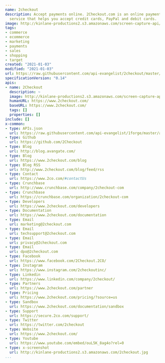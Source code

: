 ```yaml
---
name: 2checkout
description: Accept payments online. 2Checkout.com is an online payment processing
  service that helps you accept credit cards, PayPal and debit cards.
image: http://kinlane-productions2.s3.amazonaws.com/screen-capture-api/2169-2checkout.jpg
tags:
- commerce
- ecommerce
- marketing
- payments
- sales
- shopping
- target
created: "2021-01-03"
modified: "2021-01-03"
url: https://raw.githubusercontent.com/api-evangelist/2checkout/master/apis.json
specificationVersion: "0.14"
apis:
- name: 2Checkout
  description: ~
  image: http://kinlane-productions2.s3.amazonaws.com/screen-capture-api/2169-2checkout.jpg
  humanURL: https://www.2checkout.com/
  baseURL: https://www.2checkout.com/
  tags: []
  properties: []
include: []
x-common:
- type: APIs.json
  url: https://raw.githubusercontent.com/api-evangelist/1forge/master/apis.json
- type: Github
  url: https://github.com/2Checkout
- type: Blog
  url: http://blog.avangate.com/
- type: Blog
  url: https://www.2checkout.com/blog
- type: Blog RSS
  url: http://www.2checkout.com/blog/feed/rss
- type: Contact
  url: https://www.2co.com/#contactUs
- type: Crunchbase
  url: http://www.crunchbase.com/company/2checkout-com
- type: Crunchbase
  url: https://crunchbase.com/organization/2checkout-com
- type: Developers
  url: https://www.2checkout.com/developers
- type: Documentation
  url: https://www.2checkout.com/documentation
- type: Email
  url: marketing@2checkout.com
- type: Email
  url: techsupport@2checkout.com
- type: Email
  url: privacy@2checkout.com
- type: Email
  url: dpo@2checkout.com
- type: Facebook
  url: https://www.facebook.com/2Checkout.2CO/
- type: Instagram
  url: https://www.instagram.com/2checkoutinc/
- type: Linkedin
  url: https://www.linkedin.com/company/2checkout/
- type: Partners
  url: https://www.2checkout.com/partner
- type: Pricing
  url: https://www.2checkout.com/pricing/?source=us
- type: Sandbox
  url: https://www.2checkout.com/documentation/sandbox
- type: Support
  url: https://secure.2co.com/support/
- type: Twitter
  url: https://twitter.com/2checkout
- type: Website
  url: https://www.2checkout.com/
- type: Youtube
  url: https://www.youtube.com/embed/ouL5K_8ag4o?rel=0
- type: x-screenshot
  url: http://kinlane-productions2.s3.amazonaws.com/2checkout.jpg
...
```

